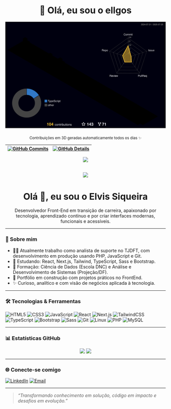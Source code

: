 


<h1 align="center">👋 Olá, eu sou o ellgos</h1>

<p align="center">
  <img src="https://raw.githubusercontent.com/ellgos/ellgos/main/profile-3d-contrib/profile-night-rainbow.svg" alt="3D GitHub Contributions" />
</p>

<p align="center">
  <sub>Contribuições em 3D geradas automaticamente todos os dias ✨</sub>
</p>

  

  
 | [![GitHub Commits](http://github-profile-summary-cards.vercel.app/api/cards/productive-time?username=ellgos&theme=dracula&utcOffset=-3)](https://github.com/vn7n24fzkq/github-profile-summary-cards) | [![GitHub Details](http://github-profile-summary-cards.vercel.app/api/cards/profile-details?username=ellgos&theme=dracula)](https://github.com/vn7n24fzkq/github-profile-summary-cards) |  
 | ----------- | ----------- |


 
  <div align="center" >
<a href="https://skillicons.dev"   >
  <img src="https://skillicons.dev/icons?i=git,vscode,javascript,typescript,css,html,react,next,tailwind,sass,nodejs,express,nest,vue,docker,figma,github,jest,materialui,linux,postman,styledcomponents,vercel,vite,bootstrap,mongodb,postgres,discord,linkedin,instagram" />
</a>
  <br />

  </div>

 
##
   <div align="center" >
     <img src="https://github-profile-trophy.vercel.app/?username=ellgos-ma&theme=darkhub&margin-w=15&margin-h=15"/>
  </div>
  
 


<h1 align="center">Olá 👋, eu sou o Elvis Siqueira</h1>

<p align="center">
Desenvolvedor Front-End em transição de carreira, apaixonado por tecnologia, aprendizado contínuo e por criar interfaces modernas, funcionais e acessíveis.
</p>

---

### 🚀 Sobre mim

- 👨‍💻 Atualmente trabalho como analista de suporte no TJDFT, com desenvolvimento em produção usando PHP, JavaScript e Git.
- 📘 Estudando: React, Next.js, Tailwind, TypeScript, Sass e Bootstrap.
- 🧠 Formação: Ciência de Dados (Escola DNC) e Análise e Desenvolvimento de Sistemas (Projeção/DF).
- 💼 Portfólio em construção com projetos práticos no FrontEnd.
- ✨ Curioso, analítico e com visão de negócios aplicada à tecnologia.

---

### 🛠️ Tecnologias & Ferramentas

![HTML5](https://img.shields.io/badge/-HTML5-E34F26?style=flat&logo=html5&logoColor=white)
![CSS3](https://img.shields.io/badge/-CSS3-1572B6?style=flat&logo=css3)
![JavaScript](https://img.shields.io/badge/-JavaScript-F7DF1E?style=flat&logo=javascript&logoColor=black)
![React](https://img.shields.io/badge/-React-61DAFB?style=flat&logo=react&logoColor=black)
![Next.js](https://img.shields.io/badge/-Next.js-000000?style=flat&logo=next.js)
![TailwindCSS](https://img.shields.io/badge/-Tailwind-38B2AC?style=flat&logo=tailwind-css)
![TypeScript](https://img.shields.io/badge/-TypeScript-3178C6?style=flat&logo=typescript)
![Bootstrap](https://img.shields.io/badge/-Bootstrap-563D7C?style=flat&logo=bootstrap)
![Sass](https://img.shields.io/badge/-Sass-CC6699?style=flat&logo=sass)
![Git](https://img.shields.io/badge/-Git-F05032?style=flat&logo=git)
![Linux](https://img.shields.io/badge/-Linux-FCC624?style=flat&logo=linux)
![PHP](https://img.shields.io/badge/-PHP-777BB4?style=flat&logo=php)
![MySQL](https://img.shields.io/badge/-MySQL-4479A1?style=flat&logo=mysql)

---

### 📊 Estatísticas GitHub

<p align="center">
  <img width="48%" src="https://github-readme-stats.vercel.app/api?username=ellgos&show_icons=true&theme=tokyonight" />
  <img width="48%" src="https://github-readme-stats.vercel.app/api/top-langs/?username=ellgos&layout=compact&theme=tokyonight" />
</p>

---

### 🌐 Conecte-se comigo

[![LinkedIn](https://img.shields.io/badge/-LinkedIn-0077B5?style=flat&logo=linkedin&logoColor=white)](https://www.linkedin.com/in/elvisiqueira/)
[![Email](https://img.shields.io/badge/-Email-D14836?style=flat&logo=gmail&logoColor=white)](mailto:siqueiraelvis0@gmail.com)

---

> *“Transformando conhecimento em solução, código em impacto e desafios em evolução.”*




 
  
  

  



